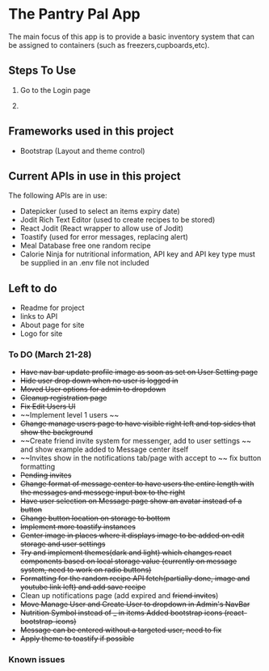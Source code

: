# The Pantry Pal App
The main focus of this app is to provide a basic inventory system that can be assigned to containers (such as freezers,cupboards,etc). 

## Steps To Use

1. Go to the Login page 



2. 


## Frameworks used in this project
- Bootstrap (Layout and theme control)

## Current APIs in use in this project
The following APIs are in use:
- Datepicker (used to select an items expiry date)
- Jodit Rich Text Editor (used to create recipes to be stored)
- React Jodit (React wrapper to allow use of Jodit)
- Toastify (used for error messages, replacing alert)
- Meal Database free one random recipe
- Calorie Ninja for nutritional information, API key and API key type must be supplied in an .env file not included

## Left to do
- Readme for project
- links to API
- About page for site
- Logo for site

### To DO (March 21-28)
- ~~Have nav bar update profile image as soon as set on User Setting page~~
- ~~Hide user drop down when no user is logged in~~
- ~~Moved User options for admin to dropdown~~
- ~~Cleanup registration page~~
- ~~Fix Edit Users UI~~
- ~~Implement level 1 users ~~
- ~~Change manage users page to have visible right left and top sides that show the background~~
- ~~Create friend invite system for messenger, add to user settings ~~ and show example added to Message center itself
- ~~Invites show in the notifications tab/page with accept to ~~ fix button formatting
- ~~Pending invites~~
- ~~Change format of message center to have users the entire length with the messages and messege input box to the right~~
- ~~Have user selection on Message page show an avatar instead of a button~~
- ~~Change button location on storage to bottom~~
- ~~Implement more toastify instances~~
- ~~Center image in places where it displays image to be added on edit storage and user settings~~
- ~~Try and implement themes(dark and light) which changes react components based on local storage value (currently on message system, need to work on radio buttons)~~
- ~~Formatting for the random recipe API fetch(partially done, image and youtube link left) and add save recipe~~
- Clean up notifications page (add expired and ~~friend invites~~)
- ~~Move Manage User and Create User to dropdown in Admin's NavBar~~
- ~~Nutrition Symbol instead of _ in items Added bootstrap icons (react-bootstrap-icons)~~
- ~~Message can be entered without a targeted user, need to fix~~
- ~~Apply theme to toastify if possible~~

### Known issues

